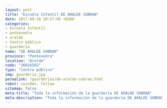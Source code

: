 ```yaml
---
layout: post
title: "Escuela Infantil DE ARALDE SOBRAN"
date: 2017-09-20 20:57:05 +0200
categories:
- Escuela Infantil
- pontevedra
- aralde
- Centro público
- guarderia
name: "DE ARALDE SOBRAN"
province: "Pontevedra"
location: "Aralde"
code: "36016565"
type: "Centro público"
img: guarderia.jpg
permalink: /guarderias/de-aralde-sobran.html
robot: noindex, follow
sitemap: false
meta-title: "Toda la información de la guardería DE ARALDE SOBRAN"
meta-description: "Toda la información de la guardería DE ARALDE SOBRAN"
---
```

